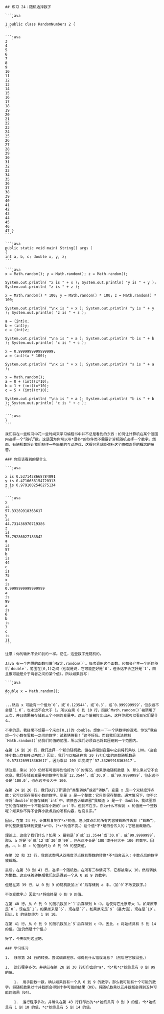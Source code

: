     ## 练习 24：随机选择数字

    ```java

    1 public class RandomNumbers 2 {
    ```

    ```java
    3
    4
    5
    6
    7
    8
    9
    10
    11
    12
    13
    14
    15
    16
    17
    18
    19
    20
    21
    22
    23
    24
    25
    26
    27
    28
    29
    30
    31
    32
    33
    34
    35
    36
    37
    38
    39
    40
    41
    42
    43
    44
    45
    46
    47 }
    ```

    ```java
    public static void main( String[] args )
    {
    int a, b, c; double x, y, z;
    ```

    ```java
    x = Math.random(); y = Math.random(); z = Math.random();

    System.out.println( "x is " + x ); System.out.println( "y is " + y ); System.out.println( "z is " + z );

    x = Math.random() * 100; y = Math.random() * 100; z = Math.random() * 100;

    System.out.println( "\nx is " + x ); System.out.println( "y is " + y ); System.out.println( "z is " + z );

    a = (int)x;
    b = (int)y;
    c = (int)z;

    System.out.println( "\na is " + a ); System.out.println( "b is " + b ); System.out.println( "c is " + c );

    x = 0.9999999999999999;
    a = (int)(x * 100);

    System.out.println( "\nx is " + x ); System.out.println( "a is " + a );

    x = Math.random();
    a = 0 + (int)(x*10);
    b = 1 + (int)(x*10);
    c = 5 + (int)(x*10);

    System.out.println( "\na is " + a ); System.out.println( "b is " + b ); System.out.println( "c is " + c );
    ```

    ```java
    }
    ```

    我们将在一些练习中花一些时间来学习编程书中并不总是看到的东西：如何让计算机在某个范围内选择一个“随机”数。这是因为你可以写*很多*的软件而不需要计算机随机选择一个数字。然而，有随机数将让我们制作一些简单的互动游戏，这很容易就能弥补这个略微奇怪的概念的痛苦。

    ### 你应该看到的是什么

    ```java

    x is 0.5371428668784091
    y is 0.4716636154720313
    z is 0.9791002546275134
    ```

    ```java
    x
    is
    57.33269918363617
    y
    is
    44.731436970719386
    z
    is
    75.79286027183542
    a
    is
    57
    b
    is
    44
    c
    is
    75
    x
    is
    0.9999999999999999
    a
    is
    99
    a
    is
    6
    b
    is
    7
    c
    is
    11
    ```

    注意：你的输出不会和我的一样。记住，这些数字是随机的。

    Java 有一个内置的函数叫做`Math.random()`。每次调用这个函数，它都会产生一个新的随机`double`，范围在[0,1)之间（也就是说，它可能正好是`0`，但永远不会正好是`1`，而且很可能是介于两者之间的某个值）。所以如果我写：

    ```java

    double x = Math.random();
    ```

    ...然后 x 可能有一个值为`0`，或`0.123544`，或`0.3`，或`0.999999999`，但永远不会是`1.0`，也永远不会大于 1。所以在第 8 到 10 行，函数`Math.random()`被调用了三次，并且结果被存储到三个不同的变量中。这三个值被打印出来，这样你就可以看到它们是什么。

    不幸的是，我经常不想要一个来自[0,1)的 double。想象一下一个猜数字的游戏，你说“我在想一个小数在零和一之间的数字：试着猜猜看！”这不好玩。而且我们无法控制`Math.random()`给我们的值的范围，所以我们必须自己将其压缩到一个范围内。

    在第 16 到 18 行，我们选择一个新的随机数，但在存储到变量中之前将其乘以 100。（这会使小数点向右移动两位。）因此，我们可以知道在第 20 行打印出的原始随机数是`0.5733269918363617`，因为乘以 100 后变成了`57.33269918363617`。

    请注意，乘以 100 仍然有可能得到恰好为`0`的情况。如果原始随机数是 0，那么乘以它不会改变。我们存储到变量中的数字可能是`12.3544`，或`30.0`，或`99.9999999`，但永远不会是`100.0`，也永远不会大于 100。

    在第 24 到 26 行，我们执行了所谓的“类型转换”或者“转换”。变量 x 是一个双精度浮点数：它可以保存带有小数的数字。变量 a 是一个整数：它只能保存整数。通常情况下，你不允许将`double`的值存储到`int`中。转换告诉编译器“我知道 x 是一个 double，我试图将它的值存储到一个不能保存小数的`int`中。但我不在乎。你为什么不假装 x 的值是一个整数呢？如果你不得不舍弃小数点后的所有内容，也没关系。”

    因此，在第 24 行，计算机复制了*x*的值，但小数点后的所有内容被截断并丢弃（“截断”），新的整数值存储到变量*a*中。（*x*的值不变。）这个值*不*是四舍五入的；它是被截断的。

    理论上，这给了我们什么？如果 x 最初是`0`或`12.3544`或`30.0`，或`99.9999999`，那么 a 将是`0`或`12`或`30`或`99`，但永远不会是`100`或任何大于 100 的数字。因此，a、b 和 c 的值始终为 0 到 99 的整数值。

    在第 32 和 33 行，我尝试表明从双精度浮点数到整数的转换*不*四舍五入；小数点后的数字被截断。

    最后，在第 38 到 41 行，选择一个随机数。在所有三种情况下，它都被乘以 10，然后转换为整数。这意味着转换后我们总是得到一个从 0 到 9 的数字。

    但是在第 39 行，从 0 到 9 的随机数加上`0`后存储到 a 中。（加`0`不改变数字。）

    不改变数字。）因此*a*将始终是 0 到 9 的值。

    在第 40 行，从 0 到 9 的随机数加上`1`后存储到 b 中。这使得它比原来大 1。如果原来是`0`，现在是`1`。如果原来是`6`，现在是`7`。如果原来是`9`（最大值），现在是`10`。因此，b 的值始终为 1 到 10。

    在第 41 行，从 0 到 9 的随机数加上`5`后存储到 c 中。因此，c 将始终具有 5 到 14 的值。（这仍然是十个值。）

    好了，今天就到这里吧。

    ### 学习练习

    1.  移除第 24 行的转换。尝试编译程序。你得到什么错误消息？（然后把它放回去。）

    1.  运行程序多次，并确认在第 28 到 30 行打印出的*a*、*b*和*c*始终具有 0 到 99 的值。

        1.  用手指数一数，确认如果我有一个从 0 到 9 的数字，那么我可能有十个可能的数字。将随机数乘以十并截断会得到十种可能的结果（0­9）。将随机数乘以五并截断会得到五种可能的结果（0­4）。

        1.  运行程序多次，并确认在第 43 行打印出的*a*始终具有 0 到 9 的值，*b*始终具有 1 到 10 的值，*c*始终具有 5 到 14 的值。

